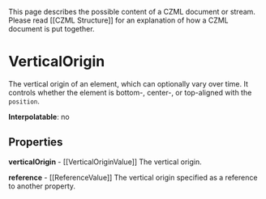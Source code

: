 This page describes the possible content of a CZML document or stream.  Please read [[CZML Structure]] for an explanation of how a CZML document is put together.

# VerticalOrigin

The vertical origin of an element, which can optionally vary over time.  It controls whether the element is bottom-, center-, or top-aligned with the `position`.

**Interpolatable**: no

## Properties

**verticalOrigin** - [[VerticalOriginValue]]
The vertical origin.


**reference** - [[ReferenceValue]]
The vertical origin specified as a reference to another property.


